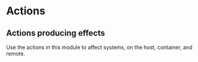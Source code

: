 # Actions

## Actions producing effects

Use the actions in this module to affect systems, on the host, container, and
remote.

